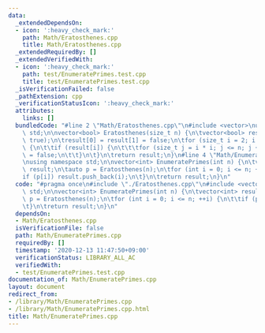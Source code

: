 ```yaml
---
data:
  _extendedDependsOn:
  - icon: ':heavy_check_mark:'
    path: Math/Eratosthenes.cpp
    title: Math/Eratosthenes.cpp
  _extendedRequiredBy: []
  _extendedVerifiedWith:
  - icon: ':heavy_check_mark:'
    path: test/EnumeratePrimes.test.cpp
    title: test/EnumeratePrimes.test.cpp
  _isVerificationFailed: false
  _pathExtension: cpp
  _verificationStatusIcon: ':heavy_check_mark:'
  attributes:
    links: []
  bundledCode: "#line 2 \"Math/Eratosthenes.cpp\"\n#include <vector>\nusing namespace\
    \ std;\n\nvector<bool> Eratosthenes(size_t n) {\n\tvector<bool> result(n + 1,\
    \ true);\n\tresult[0] = result[1] = false;\n\tfor (size_t i = 2; i * i <= n; ++i)\
    \ {\n\t\tif (result[i]) {\n\t\t\tfor (size_t j = i * i; j <= n; j += i) result[j]\
    \ = false;\n\t\t}\n\t}\n\treturn result;\n}\n#line 4 \"Math/EnumeratePrimes.cpp\"\
    \nusing namespace std;\n\nvector<int> EnumeratePrimes(int n) {\n\tvector<int>\
    \ result;\n\tauto p = Eratosthenes(n);\n\tfor (int i = 0; i <= n; ++i) {\n\t\t\
    if (p[i]) result.push_back(i);\n\t}\n\treturn result;\n}\n"
  code: "#pragma once\n#include \"./Eratosthenes.cpp\"\n#include <vector>\nusing namespace\
    \ std;\n\nvector<int> EnumeratePrimes(int n) {\n\tvector<int> result;\n\tauto\
    \ p = Eratosthenes(n);\n\tfor (int i = 0; i <= n; ++i) {\n\t\tif (p[i]) result.push_back(i);\n\
    \t}\n\treturn result;\n}\n"
  dependsOn:
  - Math/Eratosthenes.cpp
  isVerificationFile: false
  path: Math/EnumeratePrimes.cpp
  requiredBy: []
  timestamp: '2020-12-13 11:47:50+09:00'
  verificationStatus: LIBRARY_ALL_AC
  verifiedWith:
  - test/EnumeratePrimes.test.cpp
documentation_of: Math/EnumeratePrimes.cpp
layout: document
redirect_from:
- /library/Math/EnumeratePrimes.cpp
- /library/Math/EnumeratePrimes.cpp.html
title: Math/EnumeratePrimes.cpp
---
```

